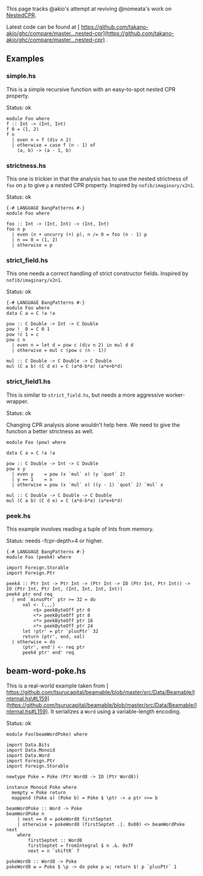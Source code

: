 
This page tracks \@akio's attempt at reviving \@nomeata's work on [NestedCPR](nested-cpr).



Latest code can be found at [
https://github.com/takano-akio/ghc/compare/master...nested-cpr](https://github.com/takano-akio/ghc/compare/master...nested-cpr) .


## Examples


### simple.hs



This is a simple recursive function with an easy-to-spot nested CPR property.



Status: ok


```
module Foo where
f :: Int -> (Int, Int)
f 0 = (1, 2)
f n
  | even n = f (div n 2)
  | otherwise = case f (n - 1) of
    (a, b) -> (a - 1, b)
```

### strictness.hs



This one is trickier in that the analysis has to use the nested strictness of `foo` on `p` to give `p` a nested CPR property. Inspired by `nofib/imaginary/x2n1`.



Status: ok


```
{-# LANGUAGE BangPatterns #-}
module Foo where

foo :: Int -> (Int, Int) -> (Int, Int)
foo n p
  | even (n + uncurry (+) p), n /= 0 = foo (n - 1) p
  | n == 0 = (1, 2)
  | otherwise = p
```

### strict\_field.hs



This one needs a correct handling of strict constructor fields. Inspired by `nofib/imaginary/x2n1`.



Status: ok


```
{-# LANGUAGE BangPatterns #-}
module Foo where
data C a = C !a !a

pow :: C Double -> Int -> C Double
pow !_ 0 = C 0 1
pow !c 1 = c
pow c n
  | even n = let d = pow c (div n 2) in mul d d
  | otherwise = mul c (pow c (n - 1))

mul :: C Double -> C Double -> C Double
mul (C a b) (C d e) = C (a*d-b*e) (a*e+b*d)
```

### strict\_field1.hs



This is similar to `strict_field.hs`, but needs a more aggressive worker-wrapper.



Status: ok



Changing CPR analysis alone wouldn't help here. We need to give the function a better strictness as well.


```
module Foo (pow) where

data C a = C !a !a

pow :: C Double -> Int -> C Double
pow x y
  | even y    = pow (x `mul` x) (y `quot` 2)
  | y == 1    = x
  | otherwise = pow (x `mul` x) ((y - 1) `quot` 2) `mul` x

mul :: C Double -> C Double -> C Double
mul (C a b) (C d e) = C (a*d-b*e) (a*e+b*d)
```

### peek.hs



This example involves reading a tuple of Ints from memory.



Status: needs -fcpr-depth=4 or higher.


```
{-# LANGUAGE BangPatterns #-}
module Foo (peek4) where

import Foreign.Storable
import Foreign.Ptr

peek4 :: Ptr Int -> Ptr Int -> (Ptr Int -> IO (Ptr Int, Ptr Int)) -> IO (Ptr Int, Ptr Int, (Int, Int, Int, Int))
peek4 ptr end req
  | end `minusPtr` ptr >= 32 = do
      val <- (,,,)
          <$> peekByteOff ptr 0
          <*> peekByteOff ptr 8
          <*> peekByteOff ptr 16
          <*> peekByteOff ptr 24
      let !ptr' = ptr `plusPtr` 32
      return (ptr', end, val)
  | otherwise = do
      (ptr', end') <- req ptr
      peek4 ptr' end' req
```

## beam-word-poke.hs



This is a real-world example taken from [
https://github.com/tsurucapital/beamable/blob/master/src/Data/Beamable/Internal.hs\#L159](https://github.com/tsurucapital/beamable/blob/master/src/Data/Beamable/Internal.hs#L159).
It serializes a `Word` using a variable-length encoding.



Status: ok


```
module Foo(beamWordPoke) where

import Data.Bits
import Data.Monoid
import Data.Word
import Foreign.Ptr
import Foreign.Storable

newtype Poke = Poke (Ptr Word8 -> IO (Ptr Word8))

instance Monoid Poke where
  mempty = Poke return
  mappend (Poke a) (Poke b) = Poke $ \ptr -> a ptr >>= b

beamWordPoke :: Word -> Poke
beamWordPoke n
    | next == 0 = pokeWord8 firstSeptet
    | otherwise = pokeWord8 (firstSeptet .|. 0x80) <> beamWordPoke next
    where
        firstSeptet :: Word8
        firstSeptet = fromIntegral $ n .&. 0x7F
        next = n `shiftR` 7

pokeWord8 :: Word8 -> Poke
pokeWord8 w = Poke $ \p -> do poke p w; return $! p `plusPtr` 1
```